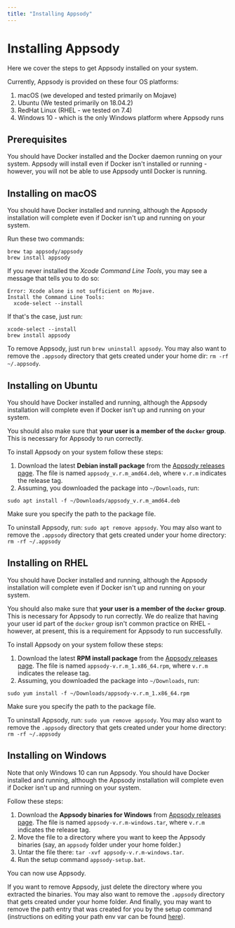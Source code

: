 ```yaml
---
title: "Installing Appsody"
---
```

# Installing Appsody

Here we cover the steps to get Appsody installed on your system. 

Currently, Appsody is provided on these four OS platforms:
1) macOS (we developed and tested primarily on Mojave)
2) Ubuntu (We tested primarily on 18.04.2)
3) RedHat Linux (RHEL - we tested on 7.4)
4) Windows 10 - which is the only Windows platform where Appsody runs

## Prerequisites
You should have Docker installed and the Docker daemon running on your system. Appsody will install even if Docker isn't installed or running - however, you will not be able to use Appsody until Docker is running.

## Installing on macOS
You should have Docker installed and running, although the Appsody installation will complete even if Docker isn't up and running on your system.

Run these two commands: 
```
brew tap appsody/appsody
brew install appsody
```
If you never installed the *Xcode Command Line Tools*, you may see a message that tells you to do so: 
```
Error: Xcode alone is not sufficient on Mojave.
Install the Command Line Tools:
  xcode-select --install
```
If that's the case, just run: 
```
xcode-select --install
brew install appsody
```

To remove Appsody, just run `brew uninstall appsody`. You may also want to remove the `.appsody` directory that gets created under your home dir: `rm -rf ~/.appsody`.

## Installing on Ubuntu
You should have Docker installed and running, although the Appsody installation will complete even if Docker isn't up and running on your system.

You should also make sure that **your user is a member of the `docker` group**. This is necessary for Appsody to run correctly.

To install Appsody on your system follow these steps:
1) Download the latest **Debian install package** from the [Appsody releases page](https://github.com/appsody/appsody/releases). The file is named `appsody_v.r.m_amd64.deb`, where `v.r.m` indicates the release tag.
2) Assuming, you downloaded the package into `~/Downloads`, run: 
```
sudo apt install -f ~/Downloads/appsody_v.r.m_amd64.deb
```
Make sure you specify the path to the package file.

To uninstall Appsody, run: `sudo apt remove appsody`. You may also want to remove the `.appsody` directory that gets created under your home directory: `rm -rf ~/.appsody`

## Installing on RHEL
You should have Docker installed and running, although the Appsody installation will complete even if Docker isn't up and running on your system.

You should also make sure that **your user is a member of the `docker` group**. This is necessary for Appsody to run correctly. We do realize that having your user id part of the `docker` group isn't common practice on RHEL - however, at present, this is a requirement for Appsody to run successfully.

To install Appsody on your system follow these steps:
1) Download the latest **RPM install package** from the [Appsody releases page](https://github.com/appsody/appsody/releases). The file is named `appsody-v.r.m_1.x86_64.rpm`, where `v.r.m` indicates the release tag.
2) Assuming, you downloaded the package into `~/Downloads`, run: 
```
sudo yum install -f ~/Downloads/appsody-v.r.m_1.x86_64.rpm
```
Make sure you specify the path to the package file.

To uninstall Appsody, run: `sudo yum remove appsody`. You may also want to remove the `.appsody` directory that gets created under your home directory: `rm -rf ~/.appsody`
## Installing on Windows
Note that only Windows 10 can run Appsody. 
You should have Docker installed and running, although the Appsody installation will complete even if Docker isn't up and running on your system.

Follow these steps: 
1) Download the **Appsody binaries for Windows** from  [Appsody releases page](https://github.com/appsody/appsody/releases). The file is named `appsody-v.r.m-windows.tar`, where `v.r.m` indicates the release tag.
2) Move the file to a directory where you want to keep the Appsody binaries (say, an `appsody` folder under your home folder.)
3) Untar the file there: `tar -xvf appsody-v.r.m-windows.tar`.
4) Run the setup command `appsody-setup.bat`.

You can now use Appsody.

If you want to remove Appsody, just delete the directory where you extracted the binaries. You may also want to remove the `.appsody` directory that gets created under your home folder. And finally, you may want to remove the path entry that was created for you by the setup command (instructions on editing your path env var can be found [here](https://www.architectryan.com/2018/03/17/add-to-the-path-on-windows-10/)).